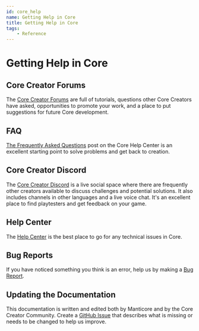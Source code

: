 ```yaml
---
id: core_help
name: Getting Help in Core
title: Getting Help in Core
tags:
    - Reference
---
```


# Getting Help in Core

## Core Creator Forums

The [Core Creator Forums](https://forums.coregames.com/) are full of tutorials, questions other Core Creators have asked, opportunities to promote your work, and a place to put suggestions for future Core development.

## FAQ

[The Frequently Asked Questions](https://support.coregames.com/hc/en-us/categories/360003284214-FAQ) post on the Core Help Center is an excellent starting point to solve problems and get back to creation.

## Core Creator Discord

The [Core Creator Discord](https://discord.gg/core-creators) is a live social space where there are frequently other creators available to discuss challenges and potential solutions. It also includes channels in other languages and a live voice chat. It's an excellent place to find playtesters and get feedback on your game.

## Help Center

The [Help Center](https://support.coregames.com/hc/en-us) is the best place to go for any technical issues in Core.

## Bug Reports

If you have noticed something you think is an error, help us by making a [Bug Report](https://support.coregames.com/hc/en-us).

## Updating the Documentation

This documentation is written and edited both by Manticore and by the Core Creator Community. Create a [GitHub Issue](https://github.com/ManticoreGamesInc/platform-documentation/issues) that describes what is missing or needs to be changed to help us improve.
